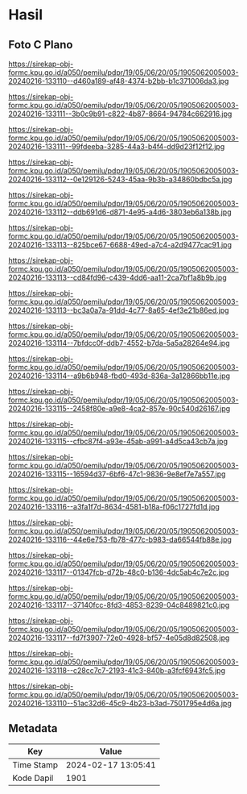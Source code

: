 # Hasil

## Foto C Plano

https://sirekap-obj-formc.kpu.go.id/a050/pemilu/pdpr/19/05/06/20/05/1905062005003-20240216-133110--d460a189-af48-4374-b2bb-b1c371006da3.jpg

https://sirekap-obj-formc.kpu.go.id/a050/pemilu/pdpr/19/05/06/20/05/1905062005003-20240216-133111--3b0c9b91-c822-4b87-8664-94784c662916.jpg

https://sirekap-obj-formc.kpu.go.id/a050/pemilu/pdpr/19/05/06/20/05/1905062005003-20240216-133111--99fdeeba-3285-44a3-b4f4-dd9d23f12f12.jpg

https://sirekap-obj-formc.kpu.go.id/a050/pemilu/pdpr/19/05/06/20/05/1905062005003-20240216-133112--0e129126-5243-45aa-9b3b-a34860bdbc5a.jpg

https://sirekap-obj-formc.kpu.go.id/a050/pemilu/pdpr/19/05/06/20/05/1905062005003-20240216-133112--ddb691d6-d871-4e95-a4d6-3803eb6a138b.jpg

https://sirekap-obj-formc.kpu.go.id/a050/pemilu/pdpr/19/05/06/20/05/1905062005003-20240216-133113--825bce67-6688-49ed-a7c4-a2d9477cac91.jpg

https://sirekap-obj-formc.kpu.go.id/a050/pemilu/pdpr/19/05/06/20/05/1905062005003-20240216-133113--cd84fd96-c439-4dd6-aa11-2ca7bf1a8b9b.jpg

https://sirekap-obj-formc.kpu.go.id/a050/pemilu/pdpr/19/05/06/20/05/1905062005003-20240216-133113--bc3a0a7a-91dd-4c77-8a65-4ef3e21b86ed.jpg

https://sirekap-obj-formc.kpu.go.id/a050/pemilu/pdpr/19/05/06/20/05/1905062005003-20240216-133114--7bfdcc0f-ddb7-4552-b7da-5a5a28264e94.jpg

https://sirekap-obj-formc.kpu.go.id/a050/pemilu/pdpr/19/05/06/20/05/1905062005003-20240216-133114--a9b6b948-fbd0-493d-836a-3a12866bb11e.jpg

https://sirekap-obj-formc.kpu.go.id/a050/pemilu/pdpr/19/05/06/20/05/1905062005003-20240216-133115--2458f80e-a9e8-4ca2-857e-90c540d26167.jpg

https://sirekap-obj-formc.kpu.go.id/a050/pemilu/pdpr/19/05/06/20/05/1905062005003-20240216-133115--cfbc87f4-a93e-45ab-a991-a4d5ca43cb7a.jpg

https://sirekap-obj-formc.kpu.go.id/a050/pemilu/pdpr/19/05/06/20/05/1905062005003-20240216-133115--16594d37-6bf6-47c1-9836-9e8ef7e7a557.jpg

https://sirekap-obj-formc.kpu.go.id/a050/pemilu/pdpr/19/05/06/20/05/1905062005003-20240216-133116--a3fa1f7d-8634-4581-b18a-f06c1727fd1d.jpg

https://sirekap-obj-formc.kpu.go.id/a050/pemilu/pdpr/19/05/06/20/05/1905062005003-20240216-133116--44e6e753-fb78-477c-b983-da66544fb88e.jpg

https://sirekap-obj-formc.kpu.go.id/a050/pemilu/pdpr/19/05/06/20/05/1905062005003-20240216-133117--01347fcb-d72b-48c0-b136-4dc5ab4c7e2c.jpg

https://sirekap-obj-formc.kpu.go.id/a050/pemilu/pdpr/19/05/06/20/05/1905062005003-20240216-133117--37140fcc-8fd3-4853-8239-04c8489821c0.jpg

https://sirekap-obj-formc.kpu.go.id/a050/pemilu/pdpr/19/05/06/20/05/1905062005003-20240216-133117--fd7f3907-72e0-4928-bf57-4e05d8d82508.jpg

https://sirekap-obj-formc.kpu.go.id/a050/pemilu/pdpr/19/05/06/20/05/1905062005003-20240216-133118--c28cc7c7-2193-41c3-840b-a3fcf6943fc5.jpg

https://sirekap-obj-formc.kpu.go.id/a050/pemilu/pdpr/19/05/06/20/05/1905062005003-20240216-133110--51ac32d6-45c9-4b23-b3ad-7501795e4d6a.jpg


## Metadata

| Key        | Value               |
| ---------- | ------------------- |
| Time Stamp | 2024-02-17 13:05:41 |
| Kode Dapil | 1901                |




